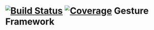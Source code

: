 [![Build Status](https://travis-ci.org/dmikhievich/gesture.svg?branch=master)](https://travis-ci.org/dmikhievich/gesture)
[![Coverage](https://codecov.io/gh/dmikhievich/gesture/branch/master/graph/badge.svg)](https://codecov.io/gh/dmikhievich/gesture)
Gesture Framework
===============
